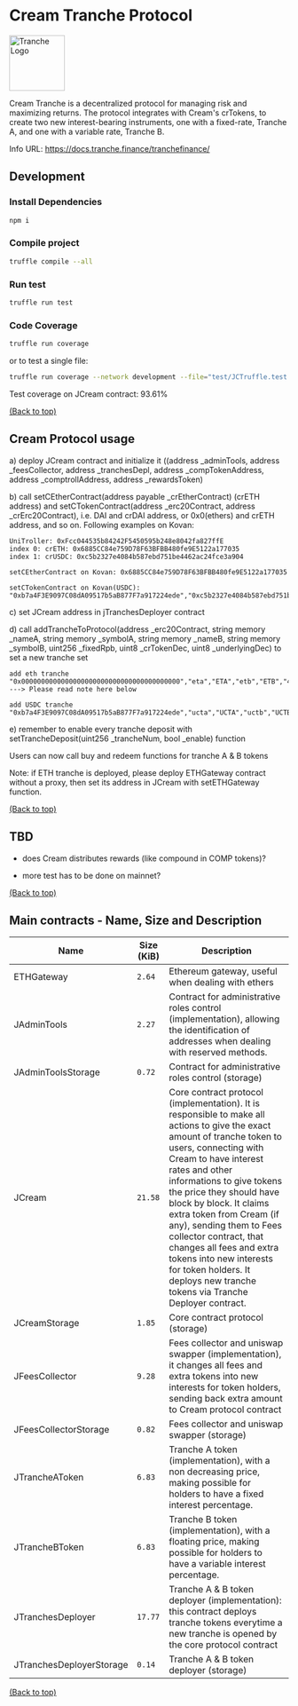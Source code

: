 # Cream Tranche Protocol

<img src="https://gblobscdn.gitbook.com/spaces%2F-MP969WsfbfQJJFgxp2K%2Favatar-1617981494187.png?alt=media" alt="Tranche Logo" width="100">

Cream Tranche is a decentralized protocol for managing risk and maximizing returns. The protocol integrates with Cream's crTokens, to create two new interest-bearing instruments, one with a fixed-rate, Tranche A, and one with a variable rate, Tranche B. 

Info URL: https://docs.tranche.finance/tranchefinance/


## Development

### Install Dependencies

```bash
npm i
```

### Compile project

```bash
truffle compile --all
```

### Run test

```bash
truffle run test
```

### Code Coverage

```bash
truffle run coverage
```

or to test a single file:

```bash
truffle run coverage --network development --file="test/JCTruffle.test.js"    
```

Test coverage on JCream contract: 93.61%


[(Back to top)](#Cream-Tranche-Protocol)


## Cream Protocol usage

a) deploy JCream contract and initialize it ((address _adminTools, address _feesCollector, address _tranchesDepl,
            address _compTokenAddress, address _comptrollAddress, address _rewardsToken)

b) call setCEtherContract(address payable _crEtherContract) (crETH address) and setCTokenContract(address _erc20Contract, address _crErc20Contract), i.e. DAI and crDAI address, or 0x0(ethers) and crETH address, and so on. Following examples on Kovan:

    UniTroller: 0xFcc044535b84242F5450595b248e8042fa827ffE
    index 0: crETH: 0x6885CC84e759D78F63BFBB480fe9E5122a177035
    index 1: crUSDC: 0xc5b2327e4084b587ebd751be4462ac24fce3a904

    setCEtherContract on Kovan: 0x6885CC84e759D78F63BFBB480fe9E5122a177035

    setCTokenContract on Kovan(USDC): "0xb7a4F3E9097C08dA09517b5aB877F7a917224ede","0xc5b2327e4084b587ebd751be4462ac24fce3a904"

c) set JCream address in jTranchesDeployer contract

d) call addTrancheToProtocol(address _erc20Contract, string memory _nameA, string memory _symbolA, 
            string memory _nameB, string memory _symbolB, uint256 _fixedRpb, uint8 _crTokenDec, uint8 _underlyingDec) to set a new tranche set

    add eth tranche "0x0000000000000000000000000000000000000000","eta","ETA","etb","ETB","40000000000000000","8","18" ---> Please read note here below
    
    add USDC tranche "0xb7a4F3E9097C08dA09517b5aB877F7a917224ede","ucta","UCTA","uctb","UCTB","30000000000000","8","6"

e) remember to enable every tranche deposit with setTrancheDeposit(uint256 _trancheNum, bool _enable) function

Users can now call buy and redeem functions for tranche A & B tokens

Note: if ETH tranche is deployed, please deploy ETHGateway contract without a proxy, then set its address in JCream with setETHGateway function.

[(Back to top)](#Cream-Tranche-Protocol)

## TBD

- does Cream distributes rewards (like compound in COMP tokens)?

- more test has to be done on mainnet?

[(Back to top)](#Cream-Tranche-Protocol)

## Main contracts - Name, Size and Description

<table>
    <thead>
      <tr>
        <th>Name</th>
        <th>Size (KiB)</th>
        <th>Description</th>
      </tr>
    </thead>
    <tbody>
        <tr>
            <td>ETHGateway</td>
            <td><code>2.64</code></td>
            <td>Ethereum gateway, useful when dealing with ethers</td>
        </tr>
        <tr>
            <td>JAdminTools</td>
            <td><code>2.27</code></td>
            <td>Contract for administrative roles control (implementation), allowing the identification of addresses when dealing with reserved methods.</td>
        </tr>
        <tr>
            <td>JAdminToolsStorage</td>
            <td><code>0.72</code></td>
            <td>Contract for administrative roles control (storage)</td>
        </tr>
        <tr>
            <td>JCream</td>
            <td><code>21.58</code></td>
            <td>Core contract protocol (implementation). It is responsible to make all actions to give the exact amount of tranche token to users, connecting with Cream to have interest rates and other informations to give tokens the price they should have block by block. It claims extra token from Cream (if any), sending them to Fees collector contract, that changes all fees and extra tokens into new interests for token holders. It deploys new tranche tokens via Tranche Deployer contract.</td>
        </tr>
        <tr>
            <td>JCreamStorage</td>
            <td><code>1.85</code></td>
            <td>Core contract protocol (storage)</td>
        </tr>
        <tr>
            <td>JFeesCollector</td>
            <td><code>9.28</code></td>
            <td>Fees collector and uniswap swapper (implementation), it changes all fees and extra tokens into new interests for token holders, sending back extra amount to Cream protocol contract</td>
        </tr>
        <tr>
            <td>JFeesCollectorStorage</td>
            <td><code>0.82</code></td>
            <td>Fees collector and uniswap swapper (storage)</td>
        </tr>
        <tr>
            <td>JTrancheAToken</td>
            <td><code>6.83</code></td>
            <td>Tranche A token (implementation), with a non decreasing price, making possible for holders to have a fixed interest percentage.</td>
        </tr>
        <tr>
            <td>JTrancheBToken</td>
            <td><code>6.83</code></td>
            <td>Tranche B token (implementation), with a floating price, making possible for holders to have a variable interest percentage.</td>
        </tr>
        <tr>
            <td>JTranchesDeployer</td>
            <td><code>17.77</code></td>
            <td>Tranche A & B token deployer (implementation): this contract deploys tranche tokens everytime a new tranche is opened by the core protocol contract</td>
        </tr>
        <tr>
            <td>JTranchesDeployerStorage</td>
            <td><code>0.14</code></td>
            <td>Tranche A & B token deployer (storage)</td>
        </tr>
    </tbody>
  </table>

[(Back to top)](#Cream-Tranche-Protocol)
